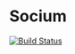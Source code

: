 # Socium
[![Build Status](http://localhost:1312/buildStatus/icon?job=Socium-UnitTests)](http://localhost:1312/job/Socium-UnitTests)